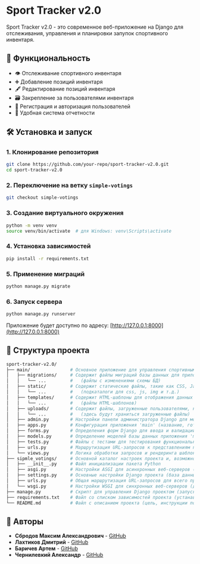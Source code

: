 # Sport Tracker v2.0

Sport Tracker v2.0 - это современное веб-приложение на Django для отслеживания, управления и планировки запупок спортивного инвентаря.

## 🚀 Функциональность

- 👁️ Отслеживание спортивного инвентаря
- ➕ Добавление позиций инвентаря
- 🖋️ Редактирование позиций инвентаря
- 🗃️ Закрепление за пользователями инвентаря
- 👥 Регистрация и авторизация пользователей
- 📑 Удобная система отчетности

## 🛠️ Установка и запуск

### 1. Клонирование репозитория
```bash
git clone https://github.com/your-repo/sport-tracker-v2.0.git
cd sport-tracker-v2.0
```

### 2. Переключение на ветку `simple-votings`
```bash
git checkout simple-votings
```

### 3. Создание виртуального окружения
```bash
python -m venv venv
source venv/bin/activate  # для Windows: venv\Scripts\activate
```

### 4. Установка зависимостей
```bash
pip install -r requirements.txt
```

### 5. Применение миграций
```bash
python manage.py migrate
```

### 6. Запуск сервера
```bash
python manage.py runserver
```

Приложение будет доступно по адресу: [http://127.0.0.1:8000](http://127.0.0.1:8000)

## 📂 Структура проекта

```bash
sport-tracker-v2.0/
├── main/               # Основное приложение для управления спортивным инвентарем
│   ├── migrations/     # Содержит файлы миграций базы данных для приложения 'main'
│   │   └── ...         #   (файлы с изменениями схемы БД)
│   ├── static/         # Содержит статические файлы, такие как CSS, JavaScript, изображения для приложения 'main'
│   │   └── ...         #   (подкаталоги для css, js, img и т.д.)
│   ├── templates/      # Содержит HTML-шаблоны для отображения данных и пользовательского интерфейса приложения 'main'
│   │   └── ...         #   (файлы HTML-шаблонов)
│   ├── uploads/        # Содержит файлы, загруженные пользователями, например, изображения предметов
│   │   └── ...         #   (здесь будут храниться загруженные файлы)
│   ├── admin.py        # Настройки панели администратора Django для моделей приложения 'main'
│   ├── apps.py         # Конфигурация приложения 'main' (название, готовность и т.д.)
│   ├── forms.py        # Определения форм Django для ввода и валидации данных приложения 'main'
│   ├── models.py       # Определение моделей базы данных приложения 'main' (таблицы БД и их поля)
│   ├── tests.py        # Файлы с тестами для тестирования функциональности приложения 'main'
│   ├── urls.py         # Маршрутизация URL-запросов к представлениям приложения 'main'
│   └── views.py        # Логика обработки запросов и рендеринга шаблонов приложения 'main' (представления)
├── sipmle_votings/     # Основной каталог настроек проекта и, возможно, приложение для простых голосований (описание неточно)
│   ├── __init__.py     # Файл инициализации пакета Python
│   ├── asgi.py         # Настройки ASGI для асинхронных веб-серверов (для production)
│   ├── settings.py     # Основные настройки Django проекта (база данных, приложения, ключи, и т.д.)
│   ├── urls.py         # Общая маршрутизация URL-запросов для всего проекта
│   └── wsgi.py         # Настройки WSGI для синхронных веб-серверов (для production)
├── manage.py           # Скрипт для управления Django проектом (запуск сервера, миграции и т.д.)
├── requirements.txt    # Файл со списком зависимостей проекта (устанавливается pip install -r requirements.txt)
└── README.md           # Файл с описанием проекта (цель, инструкции по установке и запуску и т.д.)
```

## 🤝 Авторы
- **Сбродов Максим Александрович** - [GitHub](https://github.com/your-profile)
- **Лахтиков Дмитрий** - [GitHub](https://github.com/your-profile)
- **Баричев Артем** - [GitHub](https://github.com/your-profile)
- **Чернилевкий Александр** - [GitHub](https://github.com/your-profile)
